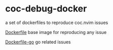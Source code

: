 # coc-debug-docker

a set of dockerfiles to reproduce coc.nvim issues

[Dockerfile](./Dockerfile) base image for reproducing any issue

[Dockerfile-go](./Dockerfile-go) go related issues
